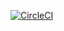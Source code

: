 [![CircleCI](https://circleci.com/gh/bummmble/Till.svg?style=svg)](https://circleci.com/gh/bummmble/Till)
